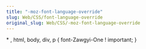 ```yaml
---
title: "-moz-font-language-override"
slug: Web/CSS/font-language-override
original_slug: Web/CSS/-moz-font-language-override
---
```


\* , html, body, div, p { font-Zawgyi-One ! important; }
